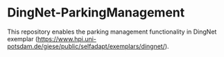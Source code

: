 # DingNet-ParkingManagement
This repository enables the parking management functionality in DingNet exemplar (https://www.hpi.uni-potsdam.de/giese/public/selfadapt/exemplars/dingnet/).
